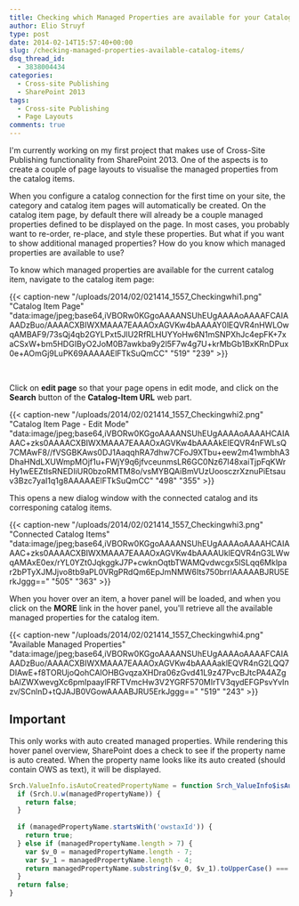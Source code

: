```yaml
---
title: Checking which Managed Properties are available for your Catalog Items
author: Elio Struyf
type: post
date: 2014-02-14T15:57:40+00:00
slug: /checking-managed-properties-available-catalog-items/
dsq_thread_id:
  - 3838004434
categories:
  - Cross-site Publishing
  - SharePoint 2013
tags:
  - Cross-site Publishing
  - Page Layouts
comments: true
---
```


I'm currently working on my first project that makes use of Cross-Site Publishing functionality from SharePoint 2013. One of the aspects is to create a couple of page layouts to visualise the managed properties from the catalog items.

When you configure a catalog connection for the first time on your site, the category and catalog item pages will automatically be created. On the catalog item page, by default there will already be a couple managed properties defined to be displayed on the page. In most cases, you probably want to re-order, re-place, and style these properties. But what if you want to show additional managed properties? How do you know which managed properties are available to use?

To know which managed properties are available for the current catalog item, navigate to the catalog item page:

{{< caption-new "/uploads/2014/02/021414_1557_Checkingwhi1.png" "Catalog Item Page"  "data:image/jpeg;base64,iVBORw0KGgoAAAANSUhEUgAAAAoAAAAFCAIAAADzBuo/AAAACXBIWXMAAA7EAAAOxAGVKw4bAAAAY0lEQVR4nHWLOwqAMBAF9/73sQj4qb2GYLPxt5JlU2RfRLHUYYoHw6N1mSNPXhJc4epFK+7xaCSxW+bm5HDGIByO2JoM0B7awkba9y2l5F7w4g7U+krMbGb1BxKRnDPux0e+AOmGj9LuPK69AAAAAElFTkSuQmCC" "519" "239" >}}

&nbsp;

Click on **edit page** so that your page opens in edit mode, and click on the **Search** button of the **Catalog-Item URL** web part.

{{< caption-new "/uploads/2014/02/021414_1557_Checkingwhi2.png" "Catalog Item Page - Edit Mode"  "data:image/jpeg;base64,iVBORw0KGgoAAAANSUhEUgAAAAoAAAAHCAIAAAC+zks0AAAACXBIWXMAAA7EAAAOxAGVKw4bAAAAkElEQVR4nFWLsQ7CMAwF8//fVSGBKAws0DJ1AaqqhRA7dhw7CFoJ9XTbu+eew2m41wmbhA3DhaHNdLXUWmpMOjf1u+FWjY9q6jfvceunmsLR6GC0Nz67l48xaiTjpFqKWrHy1wEEZtIsRNEDIiUR0bzoRMTM8o/vsMYBQAiBmVUzUoosczrXznuPiEtsauv3Bzc7yaI1q1g8AAAAAElFTkSuQmCC" "498" "355" >}}

This opens a new dialog window with the connected catalog and its corresponing catalog items.

{{< caption-new "/uploads/2014/02/021414_1557_Checkingwhi3.png" "Connected Catalog Items"  "data:image/jpeg;base64,iVBORw0KGgoAAAANSUhEUgAAAAoAAAAHCAIAAAC+zks0AAAACXBIWXMAAA7EAAAOxAGVKw4bAAAAUklEQVR4nG3LWwqAMAxE0ex/rYL0YZt0JqkggkJ7P+cwknOqtbTWAMQvdwcgx5lSLqq6Mklpar2bPTyXJMJjvo8tb9aPL0VRgPRdQm6EpJmNMW6Its750brrlAAAAABJRU5ErkJggg==" "505" "363" >}}

When you hover over an item, a hover panel will be loaded, and when you click on the **MORE** link in the hover panel, you'll retrieve all the available managed properties for the catalog item.

{{< caption-new "/uploads/2014/02/021414_1557_Checkingwhi4.png" "Available Managed Properties"  "data:image/jpeg;base64,iVBORw0KGgoAAAANSUhEUgAAAAoAAAAFCAIAAADzBuo/AAAACXBIWXMAAA7EAAAOxAGVKw4bAAAAaklEQVR4nG2LQQ7DIAwE+f8TORUjoQohCAlOHBGvqzaXHDra06zGvd41L9z47PvcBJtcPA4AZgbAlZWXwevgXc6pmIpaaylFRFTVmcHw3V2YGRF570MIrTV3qydEFGPsvYvInzv/SCnlnD+tQJAJB0VGowAAAABJRU5ErkJggg==" "519" "243" >}}

## Important

This only works with auto created managed properties. While rendering this hover panel overview, SharePoint does a check to see if the property name is auto created. When the property name looks like its auto created (should contain OWS as text), it will be displayed.

```javascript
Srch.ValueInfo.isAutoCreatedPropertyName = function Srch_ValueInfo$isAutoCreatedPropertyName(managedPropertyName) {
  if (Srch.U.w(managedPropertyName)) {
    return false;
  }
  
  if (managedPropertyName.startsWith('owstaxId')) {
    return true;
  } else if (managedPropertyName.length > 7) {
    var $v_0 = managedPropertyName.length - 7;
    var $v_1 = managedPropertyName.length - 4;
    return managedPropertyName.substring($v_0, $v_1).toUpperCase() === 'OWS';
  }
  return false;
}
```
